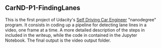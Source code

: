 ## CarND-P1-FindingLanes

This is the first project of Udacity's [Self Driving Car Engineer](https://www.udacity.com/course/self-driving-car-engineer-nanodegree--nd013) "nanodegree" program. It consists in coding up a pipeline for detecting lane lines in a video, one frame at a time. A more detailed description of the steps in included in the writeup, while the code in contained in the Jupyter Notebook. The final output is the video output folder. 
